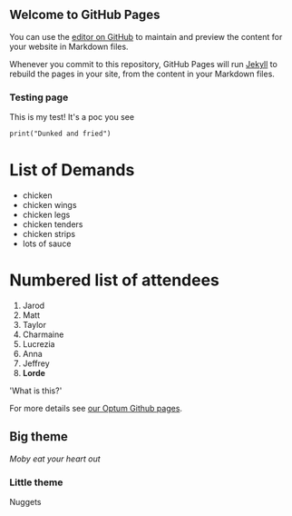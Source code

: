 ## Welcome to GitHub Pages

You can use the [editor on GitHub](https://github.com/jarodbeardsleyoptiv/pages-poc/edit/gh-pages/index.md) to maintain and preview the content for your website in Markdown files.

Whenever you commit to this repository, GitHub Pages will run [Jekyll](https://jekyllrb.com/) to rebuild the pages in your site, from the content in your Markdown files.

### Testing page
This is my test! It's a poc you see

```markdown
print("Dunked and fried")
```

# List of Demands
- chicken
- chicken wings
- chicken legs
- chicken tenders
- chicken strips
- lots of sauce

# Numbered list of attendees

1. Jarod
2. Matt
3. Taylor
4. Charmaine
5. Lucrezia
6. Anna
7. Jeffrey
8. **Lorde**

'What is this?'


For more details see [our Optum Github pages](https://jarodbeardsleyoptiv.github.io/pages-poc/).

## Big theme

_Moby eat your heart out_

### Little theme

Nuggets

